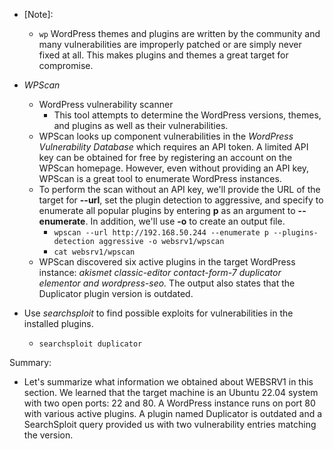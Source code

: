 -   [Note]:
    - `wp` WordPress themes and plugins are written by the community and many vulnerabilities are improperly patched or are simply never fixed at all. This makes plugins and themes a great target for compromise.
- _WPScan_
    - WordPress vulnerability scanner
        - This tool attempts to determine the WordPress versions, themes, and plugins as well as their vulnerabilities.
    - WPScan looks up component vulnerabilities in the _WordPress Vulnerability Database_ which requires an API token. A limited API key can be obtained for free by registering an account on the WPScan homepage. However, even without providing an API key, WPScan is a great tool to enumerate WordPress instances.
    - To perform the scan without an API key, we'll provide the URL of the target for **--url**, set the plugin detection to aggressive, and specify to enumerate all popular plugins by entering **p** as an argument to **--enumerate**. In addition, we'll use **-o** to create an output file.
        - `wpscan --url http://192.168.50.244 --enumerate p --plugins-detection aggressive -o websrv1/wpscan`
        - `cat websrv1/wpscan`
    - WPScan discovered six active plugins in the target WordPress instance: _akismet classic-editor contact-form-7 duplicator elementor and wordpress-seo._ The output also states that the Duplicator plugin version is outdated.
- Use _searchsploit_ to find possible exploits for vulnerabilities in the installed plugins.
    
    - `searchsploit duplicator`

Summary:

- Let's summarize what information we obtained about WEBSRV1 in this section. We learned that the target machine is an Ubuntu 22.04 system with two open ports: 22 and 80. A WordPress instance runs on port 80 with various active plugins. A plugin named Duplicator is outdated and a SearchSploit query provided us with two vulnerability entries matching the version.